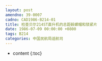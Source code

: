 ```yaml
---
layout: post
amendno: 39-0007
cadno: CAD1986-B214-01
title: 检查贝尔214ST直升机的总距毂螺帽和锁紧片
date: 1986-07-09 00:00:00 +0800
tags: B214
categories: 中国民航局适航司
---
```


* content
{:toc}



